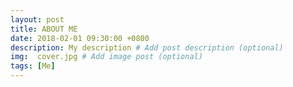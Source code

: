 ```yaml
---
layout: post
title: ABOUT ME
date: 2018-02-01 09:30:00 +0800
description: My description # Add post description (optional)
img:  cover.jpg # Add image post (optional)
tags: [Me]
---
```

